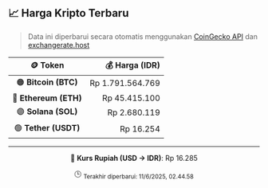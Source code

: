 

<!-- HARGA_KRIPTO -->
## 📈 Harga Kripto Terbaru

> Data ini diperbarui secara otomatis menggunakan [CoinGecko API](https://www.coingecko.com/) dan [exchangerate.host](https://exchangerate.host/)

<div align="center">

| 🪙 Token | 💰 Harga (IDR) |
|:------:|---------------:|
| 🟠 **Bitcoin (BTC)**   | Rp 1.791.564.769 |
| 🔵 **Ethereum (ETH)**  | Rp 45.415.100 |
| 🟣 **Solana (SOL)**    | Rp 2.680.119 |
| 🟢 **Tether (USDT)**   | Rp 16.254 |

---

💱 **Kurs Rupiah (USD → IDR)**: Rp 16.285

🕒 <sub>Terakhir diperbarui: 11/6/2025, 02.44.58</sub>

</div>
<!-- /HARGA_KRIPTO -->